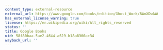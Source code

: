 ```yaml
---
content_type: external-resource
external_url: https://www.google.com/books/edition/Ghost_Work/8AmXDwAAQBAJ?hl=en&gbpv=1
has_external_license_warning: true
license: https://en.wikipedia.org/wiki/All_rights_reserved
status: ''
title: Google Books
uid: 58f80baa-5ae2-4644-a619-b18a8300ac34
wayback_url: ''
---
```

